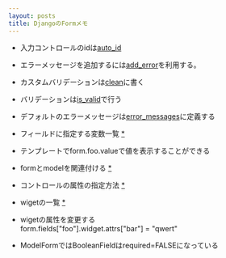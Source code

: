 ```yaml
---
layout: posts
title: DjangoのFormメモ 
---
```

* 入力コントロールのidは[auto_id](https://docs.djangoproject.com/en/1.7/ref/forms/api/#django.forms.Form.auto_id)

* エラーメッセージを追加するには[add_error](https://docs.djangoproject.com/en/1.7/ref/forms/api/#django.forms.Form.add_error)を利用する。

* カスタムバリデーションは[clean](https://docs.djangoproject.com/en/1.7/ref/forms/api/#django.forms.Form.clean)に書く

* バリデーションは[is_valid](https://docs.djangoproject.com/en/1.7/ref/forms/api/#django.forms.Form.is_valid)で行う

* デフォルトのエラーメッセージは[error_messages](https://docs.djangoproject.com/en/1.7/ref/forms/fields/#django.forms.Field.error_messages)に定義する

* フィールドに指定する変数一覧 [*](https://docs.djangoproject.com/en/1.7/ref/forms/fields/#core-field-arguments)

* テンプレートでform.foo.valueで値を表示することができる

* formとmodelを関連付ける [*](https://docs.djangoproject.com/en/dev/topics/forms/modelforms/)

* コントロールの属性の指定方法 [*](https://docs.djangoproject.com/en/1.7/ref/forms/widgets/#django.forms.Widget.attrs)

* wigetの一覧 [*](https://docs.djangoproject.com/en/1.7/ref/forms/widgets/)

* wigetの属性を変更する   
form.fields["foo"].widget.attrs["bar"] = "qwert" 

* ModelFormではBooleanFieldはrequired=FALSEになっている
